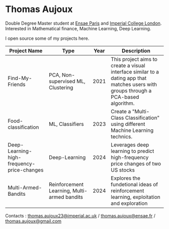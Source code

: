 # Thomas Aujoux

Double Degree Master student at [Ensae Paris](https://www.ensae.fr/en/) and [Imperial College London](https://www.imperial.ac.uk/study/courses/postgraduate-taught/mathematics-finance/). Interested in Mathematical finance, Machine Learning, Deep Learning. 

I open source some of my projects here. 

| Project Name | Type      | Year | Description                                  |
|--------------|-----------|------|----------------------------------------------|
| Find-My-Friends     | PCA, Non-supervised ML, Clustering   | 2021 | This project aims to create a visual interface similar to a dating app that matches users with groups through a PCA-based algorithm.       |
| Food-classification       | ML, Classifiers   | 2023 | Create a "Multi-Class Classification" using different Machine Learning technics. |
| Deep-Learning-high-frequency-price-changes      | Deep-Learning | 2024 | Leverages deep learning to predict high-frequency price changes of two US stocks |
| Multi-Armed-Bandits | Reinforcement Learning, Multi-armed bandits | 2024| Explores the fundetional ideas of reinforcement learning, exploitation and exploration |

Contacts : thomas.aujoux23@imperial.ac.uk
/ thomas.aujoux@ensae.fr
/ thomas.aujoux@gmail.com
